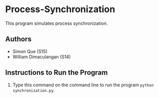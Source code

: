 # Process-Synchronization

This program simulates process synchronization.

## Authors
- Simon Que (S15)
- William Dimaculangan (S14)

## Instructions to Run the Program
1. Type this command on the command line to run the program `python synchronization.py`.